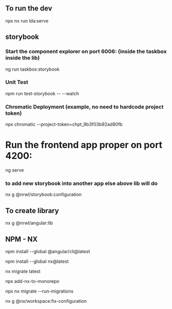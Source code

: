 ## To run the dev
npx nx run lda:serve

## storybook

### Start the component explorer on port 6006: (inside the taskbox inside the lib)
ng run taskbox:storybook

### Unit Test
npm run test-storybook -- --watch

### Chromatic Deployment (example, no need to hardcode project token)
npx chromatic --project-token=chpt_9b3f03b92ad80fb

# Run the frontend app proper on port 4200:
ng serve

### to add new storybook into another app else above lib will do
nx g @nrwl/storybook:configuration

## To create library
nx g @nrwl/angular:lib <lib-name>


## NPM - NX
npm install --global @angular/cli@latest

npm install --global nx@latest

nx migrate latest

npx add-nx-to-monorepo

npx nx migrate --run-migrations

nx g @nx/workspace:fix-configuration
